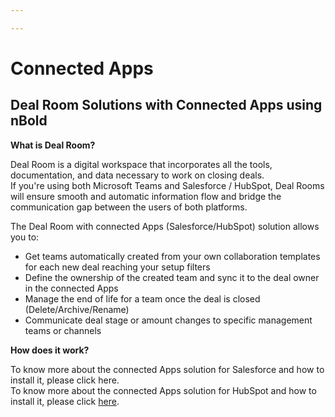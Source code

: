 ```yaml
---

---
```

# Connected Apps

## Deal Room Solutions with Connected Apps using nBold

**What is Deal Room?**

Deal Room is a digital workspace that incorporates all the tools, documentation, and data necessary to work on closing deals.  
If you're using both Microsoft Teams and Salesforce / HubSpot, Deal Rooms will ensure smooth and automatic information flow and bridge the communication gap between the users of both platforms.

The Deal Room with connected Apps (Salesforce/HubSpot) solution allows you to:

* Get teams automatically created from your own collaboration templates for each new deal reaching your setup filters
* Define the ownership of the created team and sync it to the deal owner in the connected Apps
* Manage the end of life for a team once the deal is closed (Delete/Archive/Rename)
* Communicate deal stage or amount changes to specific management teams or channels

**How does it work?**

To know more about the connected Apps solution for Salesforce and how to install it, please click here.  
To know more about the connected Apps solution for HubSpot and how to install it, please click [here](https://docs.nbold.co/connected-apps/HubSpot%20setup%20guide).